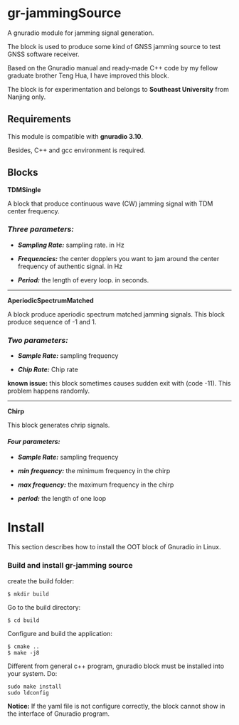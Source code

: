 # gr-jammingSource

A gnuradio module for jamming signal generation.

The block is used to produce some kind of GNSS jamming source to test GNSS software receiver.

Based on the Gnuradio manual and ready-made C++ code by my fellow graduate brother Teng Hua, I have improved this block.

The block is for experimentation and belongs to **Southeast University** from Nanjing only.


## Requirements

This module is compatible with **gnuradio 3.10**.

Besides, C++ and gcc environment is required.

## Blocks

**TDMSingle**

A block that produce continuous wave (CW) jamming signal with TDM center frequency. 

### ***Three parameters:***

- ***Sampling Rate:*** sampling rate. in Hz

- ***Frequencies:*** the center dopplers you want to jam around the center frequency of authentic signal. in Hz

- ***Period:*** the length of every loop. in seconds.

***

**AperiodicSpectrumMatched**

A block produce aperiodic spectrum matched jamming signals. This block produce sequence of -1 and 1.

### ***Two parameters:***

- ***Sample Rate:*** sampling frequency

- ***Chip Rate:*** Chip rate

**known issue:** this block sometimes causes sudden exit with (code -11). This problem happens randomly. 
***
**Chirp**

This block generates chrip signals.

#### ***Four parameters:***
- ***Sample Rate:*** sampling frequency

- ***min frequency:*** the minimum frequency in the chirp

- ***max frequency:*** the maximum frequency in the chirp

- ***period:*** the length of one loop

# Install
This section describes how to install the OOT block of Gnuradio  in Linux.

### Build and install gr-jamming source

create the build folder:
```
$ mkdir build
```
Go to the build directory:

```
$ cd build
```

Configure and build the application:

```
$ cmake ..
$ make -j8
```

Different from general c++ program, gnuradio block must be installed into your system.
Do:
```
sudo make install
sudo ldconfig
```

**Notice:** If the yaml file is not configure correctly, the block cannot show in the interface of Gnuradio program.